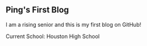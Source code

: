 ## Ping's First Blog

I am a rising senior and this is my first blog on GitHub! 

Current School: Houston High School
